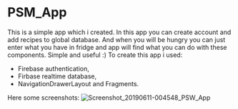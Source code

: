 # PSM_App
This is a simple app which i created. In this app you can create account and add recipes to global database. And when you will be hungry you can just enter what you have in fridge and app will find what you can do with these components. Simple and useful :)
To create this app i used:
- Firebase authentication,
- Firbase realtime database,
- NavigationDrawerLayout and Fragments.

Here some screenshots:
![Screenshot_20190611-004548_PSW_App](https://user-images.githubusercontent.com/37437347/59232131-7a778100-8be3-11e9-8c96-71a68b2f1b5d.jpg)
